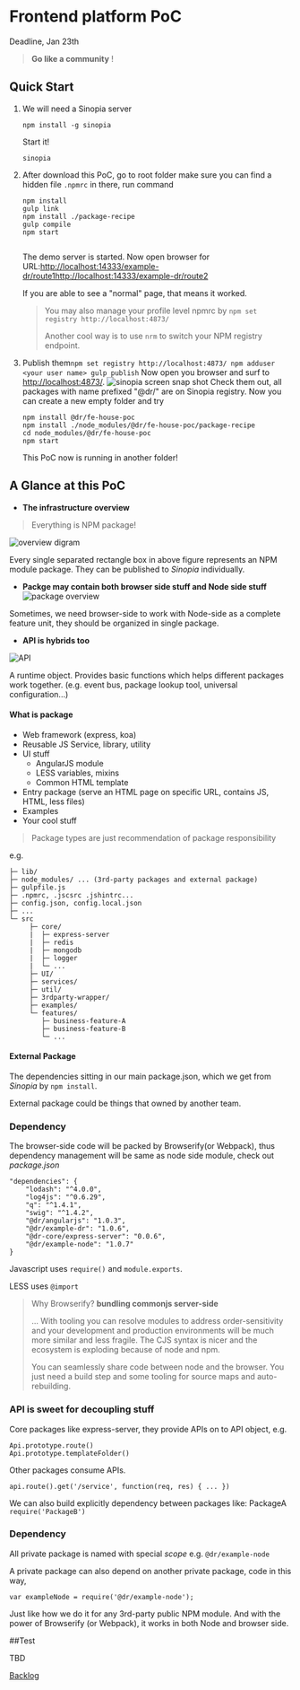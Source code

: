 Frontend platform PoC
=====================

Deadline, Jan 23th

> **Go like a community** !

Quick Start
-----------

1.	We will need a Sinopia server

	```
	npm install -g sinopia
	```

	Start it!

	```
	sinopia
	```

2.	After download this PoC, go to root folder make sure you can find a hidden file `.npmrc` in there, run command

	```
	npm install
	gulp link
	npm install ./package-recipe
	gulp compile
	npm start


	```

	The demo server is started. Now open browser for URL:[http://localhost:14333/example-dr/route1](http://localhost:14333/example-dr/route1)[http://localhost:14333/example-dr/route2](http://localhost:14333/example-dr/route2)

	If you are able to see a "normal" page, that means it worked.

	> You may also manage your profile level npmrc by `npm set registry http://localhost:4873/`
	>
	> Another cool way is to use `nrm` to switch your NPM registry endpoint.

3.	Publish them`
	npm set registry http://localhost:4873/
	npm adduser <your user name>
	gulp publish
	` Now open you browser and surf to [http://localhost:4873/](http://localhost:4873/). ![sinopia screen snap shot](doc/sinopia.png) Check them out, all packages with name prefixed "@dr/" are on Sinopia registry. Now you can create a new empty folder and try

	```
	npm install @dr/fe-house-poc
	npm install ./node_modules/@dr/fe-house-poc/package-recipe
	cd node_modules/@dr/fe-house-poc
	npm start
	```

	This PoC now is running in another folder!

A Glance at this PoC
--------------------

-	**The infrastructure overview**

> Everything is NPM package!

![overview digram](doc/overview.jpg)

Every single separated rectangle box in above figure represents an NPM module package. They can be published to *Sinopia* individually.

-	**Packge may contain both browser side stuff and Node side stuff** ![package overview](doc/packageview.jpg)

Sometimes, we need browser-side to work with Node-side as a complete feature unit, they should be organized in single package.

-	**API is hybrids too**

![API](doc/api-view.jpg)

A runtime object. Provides basic functions which helps different packages work together. (e.g. event bus, package lookup tool, universal configuration...)

#### What is package

-	Web framework (express, koa)
-	Reusable JS Service, library, utility
-	UI stuff
	-	AngularJS module
	-	LESS variables, mixins
	-	Common HTML template
-	Entry package (serve an HTML page on specific URL, contains JS, HTML, less files)
-	Examples
-	Your cool stuff

> Package types are just recommendation of package responsibility

e.g.

```
├─ lib/
├─ node_modules/ ... (3rd-party packages and external package)
├─ gulpfile.js
├─ .npmrc, .jscsrc .jshintrc...
├─ config.json, config.local.json
├─ ...
└─ src
	 ├─ core/
	 |	├─ express-server
	 |  ├─ redis
	 |  ├─ mongodb
	 |  ├─ logger
	 |	└─ ...
	 ├─ UI/
	 ├─ services/
	 ├─ util/
	 ├─ 3rdparty-wrapper/
	 ├─ examples/
	 └─ features/
	 	├─ business-feature-A
		├─ business-feature-B
	 	└─ ...

```

#### External Package

The dependencies sitting in our main package.json, which we get from *Sinopia* by `npm install`.

External package could be things that owned by another team.

### Dependency

The browser-side code will be packed by Browserify(or Webpack), thus dependency management will be same as node side module, check out *package.json*

```
"dependencies": {
	"lodash": "^4.0.0",
	"log4js": "^0.6.29",
	"q": "^1.4.1",
	"swig": "^1.4.2",
	"@dr/angularjs": "1.0.3",
	"@dr/example-dr": "1.0.6",
	"@dr-core/express-server": "0.0.6",
	"@dr/example-node": "1.0.7"
}
```

Javascript uses `require()` and `module.exports`.

LESS uses `@import`

> Why Browserify? **bundling commonjs server-side**
>
> ... With tooling you can resolve modules to address order-sensitivity and your development and production environments will be much more similar and less fragile. The CJS syntax is nicer and the ecosystem is exploding because of node and npm.
>
> You can seamlessly share code between node and the browser. You just need a build step and some tooling for source maps and auto-rebuilding.

### API is sweet for decoupling stuff

Core packages like express-server, they provide APIs on to API object, e.g.

```
Api.prototype.route()
Api.prototype.templateFolder()
```

Other packages consume APIs.

```
api.route().get('/service', function(req, res) { ... })
```

We can also build explicitly dependency between packages like: PackageA `require('PackageB')`

### Dependency

All private package is named with special *scope* e.g. `@dr/example-node`

A private package can also depend on another private package, code in this way,

```
var exampleNode = require('@dr/example-node');
```

Just like how we do it for any 3rd-party public NPM module. And with the power of Browserify (or Webpack), it works in both Node and browser side.

##Test

TBD

[Backlog](doc/backlog.md)

